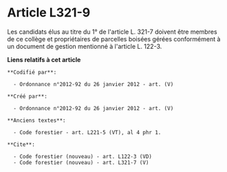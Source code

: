 # Article L321-9

Les candidats élus au titre du 1° de l'article L. 321-7 doivent être membres de ce collège et propriétaires de parcelles
boisées gérées conformément à un document de gestion mentionné à l'article L. 122-3.

**Liens relatifs à cet article**

	**Codifié par**:

	  - Ordonnance n°2012-92 du 26 janvier 2012 - art. (V)

	**Créé par**:

	  - Ordonnance n°2012-92 du 26 janvier 2012 - art. (V)

	**Anciens textes**:

	  - Code forestier - art. L221-5 (VT), al 4 phr 1.

	**Cite**:

	  - Code forestier (nouveau) - art. L122-3 (VD)
	  - Code forestier (nouveau) - art. L321-7 (V)
